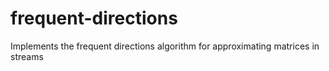 # frequent-directions
Implements the frequent directions algorithm for approximating matrices in streams
